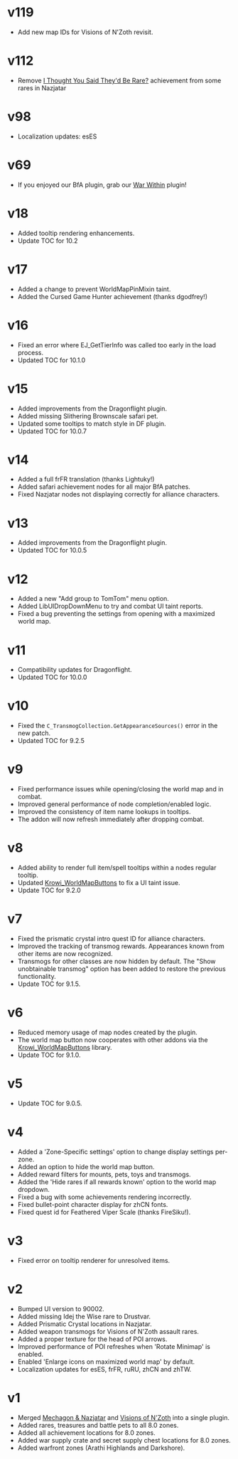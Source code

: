 # v119

* Add new map IDs for Visions of N'Zoth revisit.

# v112

* Remove [I Thought You Said They'd Be Rare?](https://www.wowhead.com/achievement=13691/i-thought-you-said-theyd-be-rare) achievement from some rares in Nazjatar

# v98

* Localization updates: esES

# v69

* If you enjoyed our BfA plugin, grab our [War Within](https://www.curseforge.com/wow/addons/handynotes-the-war-within) plugin!

# v18

* Added tooltip rendering enhancements.
* Update TOC for 10.2

# v17

* Added a change to prevent WorldMapPinMixin taint.
* Added the Cursed Game Hunter achievement (thanks dgodfrey!)

# v16

* Fixed an error where EJ_GetTierInfo was called too early in the load process.
* Updated TOC for 10.1.0

# v15

* Added improvements from the Dragonflight plugin.
* Added missing Slithering Brownscale safari pet.
* Updated some tooltips to match style in DF plugin.
* Updated TOC for 10.0.7

# v14

* Added a full frFR translation (thanks Lightuky!)
* Added safari achievement nodes for all major BfA patches.
* Fixed Nazjatar nodes not displaying correctly for alliance characters.

# v13

* Added improvements from the Dragonflight plugin.
* Updated TOC for 10.0.5

# v12

* Added a new "Add group to TomTom" menu option.
* Added LibUIDropDownMenu to try and combat UI taint reports.
* Fixed a bug preventing the settings from opening with a maximized world map.

# v11

* Compatibility updates for Dragonflight.
* Updated TOC for 10.0.0

# v10

* Fixed the `C_TransmogCollection.GetAppearanceSources()` error in the new patch.
* Updated TOC for 9.2.5

# v9

* Fixed performance issues while opening/closing the world map and in combat.
* Improved general performance of node completion/enabled logic.
* Improved the consistency of item name lookups in tooltips.
* The addon will now refresh immediately after dropping combat.

# v8

* Added ability to render full item/spell tooltips within a nodes regular tooltip.
* Updated [Krowi_WorldMapButtons](https://github.com/TheKrowi/Krowi_WorldMapButtons) to fix a UI taint issue.
* Update TOC for 9.2.0

# v7

* Fixed the prismatic crystal intro quest ID for alliance characters.
* Improved the tracking of transmog rewards. Appearances known from other items are now recognized.
* Transmogs for other classes are now hidden by default. The "Show unobtainable transmog" option has been added to restore the previous functionality.
* Update TOC for 9.1.5.

# v6

* Reduced memory usage of map nodes created by the plugin.
* The world map button now cooperates with other addons via the [Krowi_WorldMapButtons](https://github.com/TheKrowi/Krowi_WorldMapButtons) library.
* Update TOC for 9.1.0.

# v5

* Update TOC for 9.0.5.

# v4

* Added a 'Zone-Specific settings' option to change display settings per-zone.
* Added an option to hide the world map button.
* Added reward filters for mounts, pets, toys and transmogs.
* Added the 'Hide rares if all rewards known' option to the world map dropdown.
* Fixed a bug with some achievements rendering incorrectly.
* Fixed bullet-point character display for zhCN fonts.
* Fixed quest id for Feathered Viper Scale (thanks FireSiku!).

# v3

* Fixed error on tooltip renderer for unresolved items.

# v2

* Bumped UI version to 90002.
* Added missing Idej the Wise rare to Drustvar.
* Added Prismatic Crystal locations in Nazjatar.
* Added weapon transmogs for Visions of N'Zoth assault rares.
* Added a proper texture for the head of POI arrows.
* Improved performance of POI refreshes when 'Rotate Minimap' is enabled.
* Enabled 'Enlarge icons on maximized world map' by default.
* Localization updates for esES, frFR, ruRU, zhCN and zhTW.

# v1

* Merged [Mechagon & Nazjatar](https://www.curseforge.com/wow/addons/handynotes-mechagon-nazjatar) and [Visions of N'Zoth](https://www.curseforge.com/wow/addons/handynotes-visions-of-nzoth) into a single plugin.
* Added rares, treasures and battle pets to all 8.0 zones.
* Added all achievement locations for 8.0 zones.
* Added war supply crate and secret supply chest locations for 8.0 zones.
* Added warfront zones (Arathi Highlands and Darkshore).
